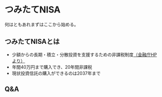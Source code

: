 # つみたてNISA

何はともあれまずはここから始める。  

## つみたてNISAとは

- 少額からの長期・積立・分散投資を支援するための非課税制度[（金融庁HPより）](https://www.fsa.go.jp/policy/nisa2/about/tsumitate/overview/index.html)
- 年間40万円まで購入でき、20年間非課税
- 現状投資信託の購入ができるのは2037年まで

## Q&A

### 